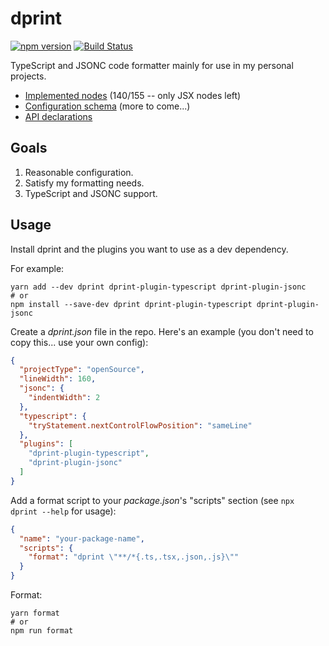 # dprint

[![npm version](https://badge.fury.io/js/dprint.svg)](https://badge.fury.io/js/dprint)
[![Build Status](https://travis-ci.org/dsherret/dprint.svg?branch=master)](https://travis-ci.org/dsherret/dprint)

TypeScript and JSONC code formatter mainly for use in my personal projects.

* [Implemented nodes](implemented-nodes.md) (140/155 -- only JSX nodes left)
* [Configuration schema](schema/dprint.schema.json) (more to come...)
* [API declarations](lib/dprint.d.ts)

## Goals

1. Reasonable configuration.
2. Satisfy my formatting needs.
3. TypeScript and JSONC support.

## Usage

Install dprint and the plugins you want to use as a dev dependency.

For example:

```
yarn add --dev dprint dprint-plugin-typescript dprint-plugin-jsonc
# or
npm install --save-dev dprint dprint-plugin-typescript dprint-plugin-jsonc
```

Create a *dprint.json* file in the repo. Here's an example (you don't need to copy this... use your own config):

```json
{
  "projectType": "openSource",
  "lineWidth": 160,
  "jsonc": {
    "indentWidth": 2
  },
  "typescript": {
    "tryStatement.nextControlFlowPosition": "sameLine"
  },
  "plugins": [
    "dprint-plugin-typescript",
    "dprint-plugin-jsonc"
  ]
}
```

Add a format script to your *package.json*'s "scripts" section (see `npx dprint --help` for usage):

```json
{
  "name": "your-package-name",
  "scripts": {
    "format": "dprint \"**/*{.ts,.tsx,.json,.js}\""
  }
}
```

Format:

```
yarn format
# or
npm run format
```
